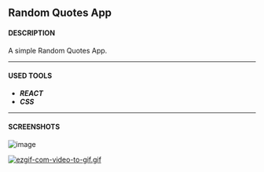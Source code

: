 Random Quotes App
------------

#### DESCRIPTION
A simple Random Quotes App.

------------
#### USED TOOLS

- __***REACT***__
- __***CSS***__


------------
#### SCREENSHOTS




![image](https://i.postimg.cc/QMFVQ3t5/ezgif-com-video-to-gif.gif)


[![ezgif-com-video-to-gif.gif](https://i.postimg.cc/QMFVQ3t5/ezgif-com-video-to-gif.gif)](https://postimg.cc/p9t2v3KX)
